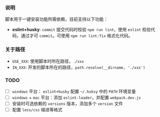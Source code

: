 ### 说明

脚本用于一键安装功能所需依赖，目前支持以下功能：

- **eslint+husky**: `commit` 提交代码时校验 `npm run lint`，使用 `eslint` 校验代码，通过才可 `commit`。可使用 `npm run lint:fix` 格式化代码。



### 关于路径

- `USE_XXX`: 使用脚本时所在路径，`./xxx`
- `IN_XXX`: 开发的脚本所在的路径，`path.resolve(__dirname, './xxx')`

### TODO

- [ ] `windows` 平台： `eslint+husky` 配置 `~/.huksy` 中的 `PATH` 环境变量
- [ ] `windows` + `mac` 平台：添加 `eslint-loader`，并配置 `webpack.dev.js`
- [ ] 安装时可选依赖的 `versions` 版本，添加多个 `version` 文件
- [ ] 配置 `less/css` 缩进等格式